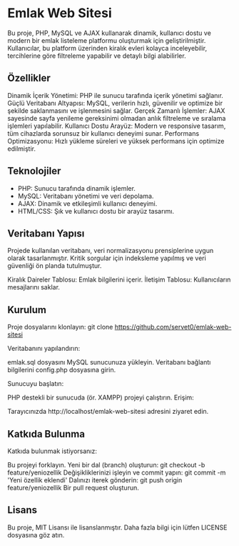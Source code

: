 # Emlak Web Sitesi
Bu proje, PHP, MySQL ve AJAX kullanarak dinamik, kullanıcı dostu ve modern bir emlak listeleme platformu oluşturmak için geliştirilmiştir. Kullanıcılar, bu platform üzerinden kiralık evleri kolayca inceleyebilir, tercihlerine göre filtreleme yapabilir ve detaylı bilgi alabilirler.

## Özellikler
Dinamik İçerik Yönetimi: PHP ile sunucu tarafında içerik yönetimi sağlanır.
Güçlü Veritabanı Altyapısı: MySQL, verilerin hızlı, güvenilir ve optimize bir şekilde saklanmasını ve işlenmesini sağlar.
Gerçek Zamanlı İşlemler: AJAX sayesinde sayfa yenileme gereksinimi olmadan anlık filtreleme ve sıralama işlemleri yapılabilir.
Kullanıcı Dostu Arayüz: Modern ve responsive tasarım, tüm cihazlarda sorunsuz bir kullanıcı deneyimi sunar.
Performans Optimizasyonu: Hızlı yükleme süreleri ve yüksek performans için optimize edilmiştir.

## Teknolojiler
- PHP: Sunucu tarafında dinamik işlemler.
- MySQL: Veritabanı yönetimi ve veri depolama.
- AJAX: Dinamik ve etkileşimli kullanıcı deneyimi.
- HTML/CSS: Şık ve kullanıcı dostu bir arayüz tasarımı.

## Veritabanı Yapısı
Projede kullanılan veritabanı, veri normalizasyonu prensiplerine uygun olarak tasarlanmıştır. Kritik sorgular için indeksleme yapılmış ve veri güvenliği ön planda tutulmuştur.

Kiralık Daireler Tablosu: Emlak bilgilerini içerir.
İletişim Tablosu: Kullanıcıların mesajlarını saklar.

## Kurulum
Proje dosyalarını klonlayın:
git clone https://github.com/servet0/emlak-web-sitesi

Veritabanını yapılandırın:

emlak.sql dosyasını MySQL sunucunuza yükleyin.
Veritabanı bağlantı bilgilerini config.php dosyasına girin.

Sunucuyu başlatın:

PHP destekli bir sunucuda (ör. XAMPP) projeyi çalıştırın.
Erişim:

Tarayıcınızda http://localhost/emlak-web-sitesi adresini ziyaret edin.

## Katkıda Bulunma
Katkıda bulunmak istiyorsanız:

Bu projeyi forklayın.
Yeni bir dal (branch) oluşturun: git checkout -b feature/yeniozellik
Değişikliklerinizi işleyin ve commit yapın: git commit -m 'Yeni özellik eklendi'
Dalınızı iterek gönderin: git push origin feature/yeniozellik
Bir pull request oluşturun.

## Lisans
Bu proje, MIT Lisansı ile lisanslanmıştır. Daha fazla bilgi için lütfen LICENSE dosyasına göz atın.
